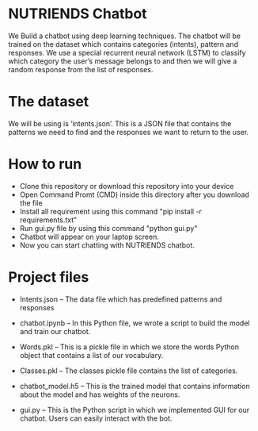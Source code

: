 # NUTRIENDS Chatbot
 We Build a chatbot using deep learning techniques. The chatbot will be trained on the dataset which contains categories (intents), pattern and responses. We use a special recurrent neural network (LSTM) to classify which category the user’s message belongs to and then we will give a random response from the list of responses.
  
# The dataset 
We will be using is ‘intents.json’. This is a JSON file that contains the patterns we need to find and the responses we want to return to the user.

# How to run
 - Clone this repository or download this repository into your device
 - Open Command Promt (CMD) inside this directory after you download the file
 - Install all requirement using this command "pip install -r requirements.txt"
 - Run gui.py file by using this command "python gui.py"
 - Chatbot will appear on your laptop screen.
 - Now you can start chatting with NUTRIENDS chatbot.
 
# Project files

- Intents.json – The data file which has predefined patterns and responses

- chatbot.ipynb – In this Python file, we wrote a script to build the model and train our chatbot.

- Words.pkl – This is a pickle file in which we store the words Python object that contains a list of our vocabulary.

- Classes.pkl – The classes pickle file contains the list of categories.

- chatbot_model.h5 – This is the trained model that contains information about the model and has weights of the neurons.

- gui.py – This is the Python script in which we implemented GUI for our chatbot. Users can easily interact with the bot.
